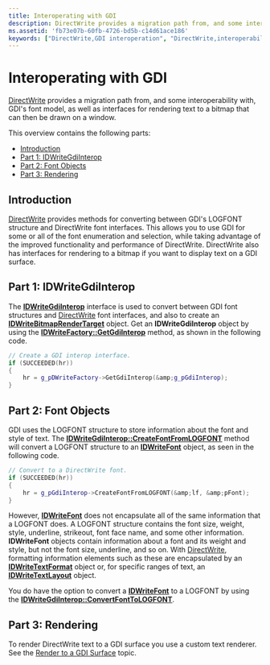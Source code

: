 ```yaml
---
title: Interoperating with GDI
description: DirectWrite provides a migration path from, and some interoperability with, GDI's font model, as well as interfaces for rendering text to a bitmap that can then be drawn on a window.
ms.assetid: 'fb73e07b-60fb-4726-bd5b-c14d61ace186'
keywords: ["DirectWrite,GDI interoperation", "DirectWrite,interoperability", "interoperability", "Graphics Device Interface (GDI)", "GDI (Graphics Device Interface)"]
---
```


# Interoperating with GDI

[DirectWrite](direct-write-portal.md) provides a migration path from, and some interoperability with, GDI's font model, as well as interfaces for rendering text to a bitmap that can then be drawn on a window.

This overview contains the following parts:

-   [Introduction](#introduction)
-   [Part 1: IDWriteGdiInterop](#part-1-idwritegdiinterop)
-   [Part 2: Font Objects](#part-2-font-objects)
-   [Part 3: Rendering](#part-3-rendering)

## Introduction

[DirectWrite](direct-write-portal.md) provides methods for converting between GDI's LOGFONT structure and DirectWrite font interfaces. This allows you to use GDI for some or all of the font enumeration and selection, while taking advantage of the improved functionality and performance of DirectWrite. DirectWrite also has interfaces for rendering to a bitmap if you want to display text on a GDI surface.

## Part 1: IDWriteGdiInterop

The [**IDWriteGdiInterop**](idwritegdiinterop.md) interface is used to convert between GDI font structures and [DirectWrite](direct-write-portal.md) font interfaces, and also to create an [**IDWriteBitmapRenderTarget**](idwritebitmaprendertarget.md) object. Get an **IDWriteGdiInterop** object by using the [**IDWriteFactory::GetGdiInterop**](idwritefactory-getgdiinterop.md) method, as shown in the following code.


```C++
// Create a GDI interop interface.
if (SUCCEEDED(hr))
{
    hr = g_pDWriteFactory->GetGdiInterop(&amp;g_pGdiInterop);
}
```



## Part 2: Font Objects

GDI uses the LOGFONT structure to store information about the font and style of text. The [**IDWriteGdiInterop::CreateFontFromLOGFONT**](idwritegdiinterop-createfontfromlogfont.md) method will convert a LOGFONT structure to an [**IDWriteFont**](idwritefont.md) object, as seen in the following code.


```C++
// Convert to a DirectWrite font.
if (SUCCEEDED(hr))
{
    hr = g_pGdiInterop->CreateFontFromLOGFONT(&amp;lf, &amp;pFont);
}
```



However, [**IDWriteFont**](idwritefont.md) does not encapsulate all of the same information that a LOGFONT does. A LOGFONT structure contains the font size, weight, style, underline, strikeout, font face name, and some other information. **IDWriteFont** objects contain information about a font and its weight and style, but not the font size, underline, and so on. With [DirectWrite](direct-write-portal.md), formatting information elements such as these are encapsulated by an [**IDWriteTextFormat**](idwritetextformat.md) object or, for specific ranges of text, an [**IDWriteTextLayout**](idwritetextlayout.md) object.

You do have the option to convert a [**IDWriteFont**](idwritefont.md) to a LOGFONT by using the [**IDWriteGdiInterop::ConvertFontToLOGFONT**](idwritegdiinterop-convertfonttologfont.md).

## Part 3: Rendering

To render DirectWrite text to a GDI surface you use a custom text renderer. See the [Render to a GDI Surface](render-to-a-gdi-surface.md) topic.

 

 





